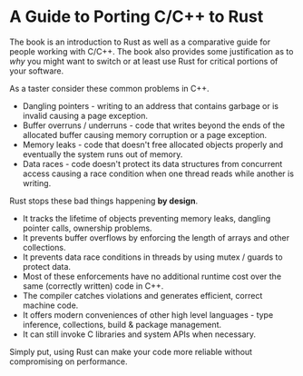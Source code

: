 # A Guide to Porting C/C++ to Rust

The book is an introduction to Rust as well as a comparative guide for people working with C/C++. The book also provides some justification as to *why* you might want to switch or at least use Rust for critical portions of your software.

As a taster consider these common problems in C++.

* Dangling pointers - writing to an address that contains garbage or is invalid causing a page exception.
* Buffer overruns / underruns - code that writes beyond the ends of the allocated buffer causing memory corruption or a page exception.
* Memory leaks - code that doesn't free allocated objects properly and eventually the system runs out of memory.
* Data races - code doesn't protect its data structures from concurrent access causing a race condition when one thread reads while another is writing.

Rust stops these bad things happening **by design**.

* It tracks the lifetime of objects preventing memory leaks, dangling pointer calls, ownership problems.
* It prevents buffer overflows by enforcing the length of arrays and other collections.
* It prevents data race conditions in threads by using mutex / guards to protect data.
* Most of these enforcements have no additional runtime cost over the same (correctly written) code in C++.
* The compiler catches violations and generates efficient, correct machine code.
* It offers modern conveniences of other high level languages - type  inference, collections, build & package management.
* It can still invoke C libraries and system APIs when necessary.

Simply put, using Rust can make your code more reliable without compromising on performance.
